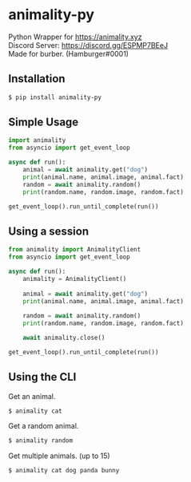 # animality-py
Python Wrapper for https://animality.xyz<br>
Discord Server: https://discord.gg/ESPMP7BEeJ<br>
Made for burber. (Hamburger#0001)<br>
## Installation
```bash
$ pip install animality-py
```

## Simple Usage
```py
import animality
from asyncio import get_event_loop

async def run():
    animal = await animality.get("dog")
    print(animal.name, animal.image, animal.fact)
    random = await animality.random()
    print(random.name, random.image, random.fact)

get_event_loop().run_until_complete(run())
```

## Using a session
```py
from animality import AnimalityClient
from asyncio import get_event_loop

async def run():
    animality = AnimalityClient()
    
    animal = await animality.get("dog")
    print(animal.name, animal.image, animal.fact)
    
    random = await animality.random()
    print(random.name, random.image, random.fact)

    await animality.close()

get_event_loop().run_until_complete(run())
```

## Using the CLI
Get an animal.
```bash
$ animality cat
```

Get a random animal.
```bash
$ animality random
```

Get multiple animals. (up to 15)
```bash
$ animality cat dog panda bunny
```